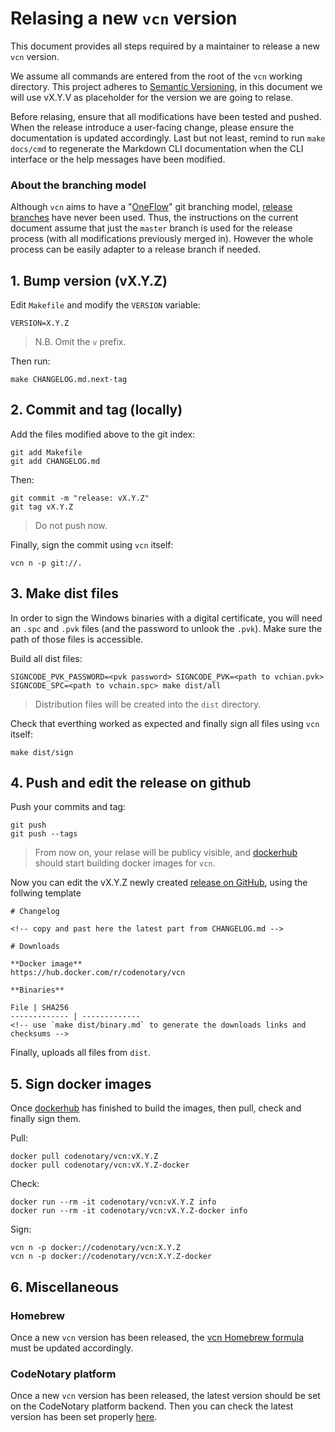 # Relasing a new `vcn` version

This document provides all steps required by a maintainer to release a new `vcn` version.

We assume all commands are entered from the root of the `vcn` working directory.
This project adheres to [Semantic Versioning](https://semver.org/spec/v2.0.0.html), in this document we will use vX.Y.V as placeholder for the version we are going to relase.

Before relasing, ensure that all modifications have been tested and pushed. When the release introduce a user-facing change, please ensure the documentation is updated accordingly. Last but not least, remind to run `make docs/cmd` to regenerate the Markdown CLI documentation when the CLI interface or the help messages have been modified.

### About the branching model

Although `vcn` aims to have a "[OneFlow](https://www.endoflineblog.com/oneflow-a-git-branching-model-and-workflow)" git branching model, [release branches](https://www.endoflineblog.com/oneflow-a-git-branching-model-and-workflow#release-branches) have never been used.
Thus, the instructions on the current document assume that just the `master` branch is used for the release process (with all modifications previously merged in). However the whole process can be easily adapter to a release branch if needed.

## 1. Bump version (vX.Y.Z)

Edit `Makefile` and modify the `VERSION` variable:

```
VERSION=X.Y.Z
```
> N.B. Omit the `v` prefix.

Then run:

```
make CHANGELOG.md.next-tag
```

## 2. Commit and tag (locally)

Add the files modified above to the git index:

```
git add Makefile
git add CHANGELOG.md
```

Then:
```
git commit -m "release: vX.Y.Z"
git tag vX.Y.Z
```
> Do not push now.

Finally, sign the commit using `vcn` itself:
```
vcn n -p git://.
```

## 3. Make dist files

In order to sign the Windows binaries with a digital certificate, you will need an `.spc` and `.pvk` files (and the password to unlook the `.pvk`).
Make sure the path of those files is accessible.

Build all dist files:

```
SIGNCODE_PVK_PASSWORD=<pvk password> SIGNCODE_PVK=<path to vchian.pvk> SIGNCODE_SPC=<path to vchain.spc> make dist/all
```
> Distribution files will be created into the `dist` directory.


Check that everthing worked as expected and finally sign all files using `vcn` itself:
```
make dist/sign
```

## 4. Push and edit the release on github

Push your commits and tag:
```
git push
git push --tags
```
> From now on, your relase will be publicy visible, and [dockerhub](https://hub.docker.com/repository/docker/codenotary/vcn/builds) should start building docker images for `vcn`.

Now you can edit the vX.Y.Z newly created [release on GitHub](https://github.com/vchain-us/vcn/releases), using the follwing template

```
# Changelog

<!-- copy and past here the latest part from CHANGELOG.md -->

# Downloads

**Docker image**
https://hub.docker.com/r/codenotary/vcn

**Binaries**

File | SHA256
------------- | -------------
<!-- use `make dist/binary.md` to generate the downloads links and checksums -->
```

Finally, uploads all files from `dist`.

## 5. Sign docker images

Once [dockerhub](https://hub.docker.com/repository/docker/codenotary/vcn/builds) has finished to build the images, then pull, check and finally sign them.

Pull:
```
docker pull codenotary/vcn:vX.Y.Z
docker pull codenotary/vcn:vX.Y.Z-docker
```

Check:
```
docker run --rm -it codenotary/vcn:vX.Y.Z info
docker run --rm -it codenotary/vcn:vX.Y.Z-docker info
```

Sign:
```
vcn n -p docker://codenotary/vcn:X.Y.Z
vcn n -p docker://codenotary/vcn:X.Y.Z-docker
```

## 6. Miscellaneous

### Homebrew

Once a new `vcn` version has been released, the [vcn Homebrew formula](https://github.com/vchain-us/homebrew-brew/blob/master/Formula/vcn.rb) must be updated accordingly.

### CodeNotary platform

Once a new `vcn` version has been released, the latest version should be set on the CodeNotary platform backend.
Then you can check the latest version has been set properly [here](https://api.codenotary.io/foundation/v1/version/vcn/latest).
